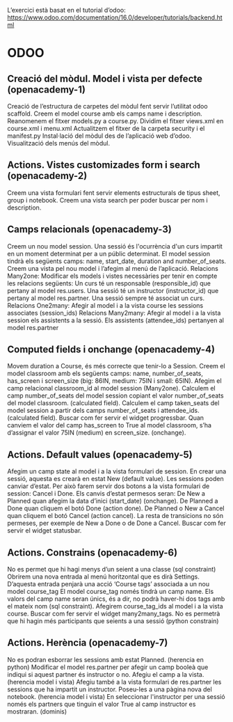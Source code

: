 L’exercici està basat en el tutorial d’odoo: 
https://www.odoo.com/documentation/16.0/developer/tutorials/backend.html

# ODOO

## Creació del mòdul. Model i vista per defecte (openacademy-1)
Creació de l’estructura de carpetes del mòdul fent servir l’utilitat odoo scaffold.
Creem el model course amb els camps name i description.
Reanomenem el fitxer models.py a course.py.
Dividim el fitxer views.xml en course.xml i menu.xml
Actualitzem el fitxer de la carpeta security i el manifest.py
Instal·lació del mòdul des de l’aplicació web d’odoo.
Visualització dels menús del mòdul.

## Actions. Vistes customizades form i search (openacademy-2)
Creem una vista formulari fent servir elements estructurals de tipus sheet, group i notebook.
Creem una vista search per poder buscar per nom i description.

## Camps relacionals (openacademy-3)
Creem un nou model session. Una sessió és l'ocurrència d'un curs impartit en un moment determinat per a un públic determinat. El model session tindrà els següents camps: name, start_date, duration and number_of_seats. 
Creem una vista pel nou model i l’afegim al menú de l’aplicació.
Relacions Many2one: Modificar els models i vistes necessàries per tenir en compte les relacions següents:
Un curs té un responsable (responsible_id) que pertany al model res.users.
Una sessió té un instructor (instructor_id) que pertany al model res.partner.
Una sessió sempre té associat un curs.
Relacions One2many:
Afegir al model i a la vista course les sessions associates (session_ids)
Relacions Many2many:
Afegir al model i a la vista session els assistents a la sessió. Els assistents (attendee_ids) pertanyen al model res.partner

## Computed fields i onchange (openacademy-4)
Movem duration a Course, és més correcte que tenir-lo a Session.
Creem el model classroom amb els següents camps: name, number_of_seats, has_screen i screen_size (big: 86IN, medium: 75IN i small: 65IN).
Afegim el camp relacional classroom_id al model session (Many2one).
Calculem el camp number_of_seats del model session copiant el valor number_of_seats del model classroom. (calculated field).
Calculem el camp taken_seats del model session a partir dels camps number_of_seats i attendee_ids. (calculated field). Buscar com fer servir el widget progressbar.
Quan canviem el valor del camp has_screen to True al model classroom, s’ha d’assignar el valor 75IN (medium) en screen_size. (onchange).

## Actions. Default values (openacademy-5)
Afegim un camp state al model i a la vista formulari de session.
En crear una sessió, aquesta es crearà en estat New (default value).
Les sessions poden canviar d’estat. Per això farem servir dos botons a la vista formulari de session: Cancel i Done. Els canvis d’estat permesos seran:
De New a Planned quan afegim la data d’inici (start_date) (onchange).
De Planned a Done quan cliquem el botó Done (action done). 
De Planned o New a Cancel quan cliquem el botó Cancel (action cancel).
La resta de transicions no són permeses, per exemple de New a Done o de Done a Cancel.
Buscar com fer servir el widget statusbar.

## Actions. Constrains (openacademy-6)
No es permet que hi hagi menys d’un seient a una classe (sql constraint)
Obrirem una nova entrada al menú horitzontal que es dirà Settings.
D’aquesta entrada penjarà una acció ‘Course tags’ associada a un nou model course_tag 
El model course_tag només tindrà un camp name. Els valors del camp name seran únics, és a dir, no podrà haver-hi dos tags amb el mateix nom (sql constraint).
Afegirem course_tag_ids al model i a la vista course. Buscar com fer servir el widget many2many_tags.
No es permetrà que hi hagin més participants que seients a una sessió (python constrain)

## Actions. Herència (openacademy-7)
No es podran esborrar les sessions amb estat Planned. (herencia en python)
Modificar el model res.partner per afegir un camp booleà que indiqui si aquest partner és instructor o no. Afegiu el camp a la vista. (herencia model i vista)
Afegiu també a la vista formulari de res.partner les sessions que ha impartit un instructor. Poseu-les a una pàgina nova del notebook. (herencia model i vista)
En seleccionar l'instructor per una sessió només els partners que tinguin el valor True al camp instructor es mostraran. (dominis)
